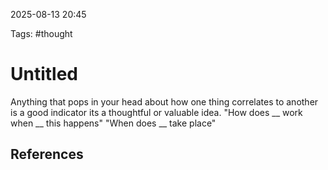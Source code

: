
2025-08-13 20:45

Tags: #thought

# Untitled
Anything that pops in your head about how one thing correlates to another is a good indicator its a thoughtful or valuable idea.
"How does __ work when __ this happens" "When does __ take place"


## References